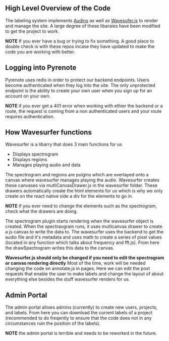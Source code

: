 ## High Level Overview of the Code

The labeling system implements [Audino](https://github.com/midas-research/audino) as well as [Wavesufer.js](https://github.com/katspaugh/wavesurfer.js) to render and manage the site. A large degree of these libaraies have been modified to get the project to work. 

**NOTE** If you ever have a bug or trying to fix something. A good place to double check is with these repos incase they have updated to make the code you are working with better. 

## Logging into Pyrenote

Pyrenote uses redis in order to protect our backend endpoints. Users become authenticated when they log into the site. The only unprotected endpoint is the ability to create your own user when you sign up for an account on your own. 

**NOTE** if you ever get a 401 error when working with ethier the backend or a route, the request is coming from a non authenticated users and your route requires authentication. 

## How Wavesurfer functions

Wavesurfer is a libarry that does 3 main functions for us
- Displays spectrogram
- Displays regions
- Manages playing audio and data

The spectrogram and regions are pulgins which are overlayed onto a canvas where wavesurfer manages playing the audio. Wavesurfer creates these canvases via mutliCanvasDrawer.js in the wavesurfer folder. These drawers automatically create the html elements for us which is why we only create on the react native side a div for the elements to go in. 

**NOTE** if you ever need to change the elements such as the spectrogram, check what the drawers are doing.

The spectrogram plugin starts rendering when the wavesurfer object is created. When the spectraogram runs, it uses mutlicanvas drawer to create a js canvas to write the data to. The wavesurfer uses the backend to get the audio file and it's metadata and uses math to create a series of pixel values (located in any function which talks about frequency and fft.js). From here the drawSpectrogram writes this data to the canvas.

**Wavesurfer.js should only be changed if you need to edit the spectrogram or canvas rendering directly** Most of the time, work will be needed changing the code on annotate.js in pages. Here we can edit the post requests that enable the user to make labels and change the layout of about everything else besides the stuff wavesurfer renders for us. 

## Admin Portal
The admin portal allows admins (currently) to create new users, projects, and labels. From here you can download the current labels of a project (recommended to do freqently to ensure that the code does not in any circumstances ruin the position of the labels). 

**NOTE** the admin portal is terrible and needs to be reworked in the future.
